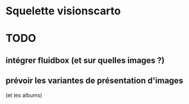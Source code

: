 # Squelette visionscarto

# TODO

## intégrer fluidbox (et sur quelles images ?)

## prévoir les variantes de présentation d'images

(et les albums)
